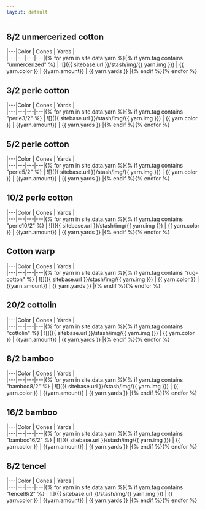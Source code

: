 ```yaml
---
layout: default
---
```


## 8/2 unmercerized cotton

|---|Color | Cones | Yards |  
|---|---|---|---|{% for yarn in site.data.yarn %}{% if yarn.tag contains "unmercerized" %}
| ![]({{ sitebase.url }}/stash/img/{{ yarn.img }}) | {{ yarn.color }} | {{yarn.amount}} | {{ yarn.yards }} |{% endif %}{% endfor %}


## 3/2 perle cotton

|---|Color | Cones | Yards |  
|---|---|---|---|{% for yarn in site.data.yarn %}{% if yarn.tag contains "perle3/2" %}
| ![]({{ sitebase.url }}/stash/img/{{ yarn.img }}) | {{ yarn.color }} | {{yarn.amount}} | {{ yarn.yards }} |{% endif %}{% endfor %}


## 5/2 perle cotton

|---|Color | Cones | Yards |  
|---|---|---|---|{% for yarn in site.data.yarn %}{% if yarn.tag contains "perle5/2" %}
| ![]({{ sitebase.url }}/stash/img/{{ yarn.img }}) | {{ yarn.color }} | {{yarn.amount}} | {{ yarn.yards }} |{% endif %}{% endfor %}


## 10/2 perle cotton

|---|Color | Cones | Yards |  
|---|---|---|---|{% for yarn in site.data.yarn %}{% if yarn.tag contains "perle10/2" %}
| ![]({{ sitebase.url }}/stash/img/{{ yarn.img }}) | {{ yarn.color }} | {{yarn.amount}} | {{ yarn.yards }} |{% endif %}{% endfor %}


## Cotton warp

|---|Color | Cones | Yards |  
|---|---|---|---|{% for yarn in site.data.yarn %}{% if yarn.tag contains "rug-cotton" %}
| ![]({{ sitebase.url }}/stash/img/{{ yarn.img }}) | {{ yarn.color }} | {{yarn.amount}} | {{ yarn.yards }} |{% endif %}{% endfor %}


## 20/2 cottolin

|---|Color | Cones | Yards |  
|---|---|---|---|{% for yarn in site.data.yarn %}{% if yarn.tag contains "cottolin" %}
| ![]({{ sitebase.url }}/stash/img/{{ yarn.img }}) | {{ yarn.color }} | {{yarn.amount}} | {{ yarn.yards }} |{% endif %}{% endfor %}


## 8/2 bamboo

|---|Color | Cones | Yards |  
|---|---|---|---|{% for yarn in site.data.yarn %}{% if yarn.tag contains "bamboo8/2" %}
| ![]({{ sitebase.url }}/stash/img/{{ yarn.img }}) | {{ yarn.color }} | {{yarn.amount}} | {{ yarn.yards }} |{% endif %}{% endfor %}


## 16/2 bamboo

|---|Color | Cones | Yards |  
|---|---|---|---|{% for yarn in site.data.yarn %}{% if yarn.tag contains "bamboo16/2" %}
| ![]({{ sitebase.url }}/stash/img/{{ yarn.img }}) | {{ yarn.color }} | {{yarn.amount}} | {{ yarn.yards }} |{% endif %}{% endfor %}


## 8/2 tencel

|---|Color | Cones | Yards |  
|---|---|---|---|{% for yarn in site.data.yarn %}{% if yarn.tag contains "tencel8/2" %}
| ![]({{ sitebase.url }}/stash/img/{{ yarn.img }}) | {{ yarn.color }} | {{yarn.amount}} | {{ yarn.yards }} |{% endif %}{% endfor %}
